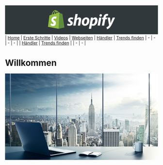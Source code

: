﻿![Shopify](images/banner.png "Shopify")
| [Home](index.html) | [Erste Schritte](pages/erste_schritte.html) | [Videos](pages/videos.html) | [Webseiten](pages/webseiten.html) |  [Händler](pages/händler.html) | [Trends finden](pages/trends.html)
| - | - | - | - | 
| [Händler](pages/händler.html) | [Trends finden](pages/trends.html) |
| - | - |


# Willkommen
![Business](images/business.jpg)
